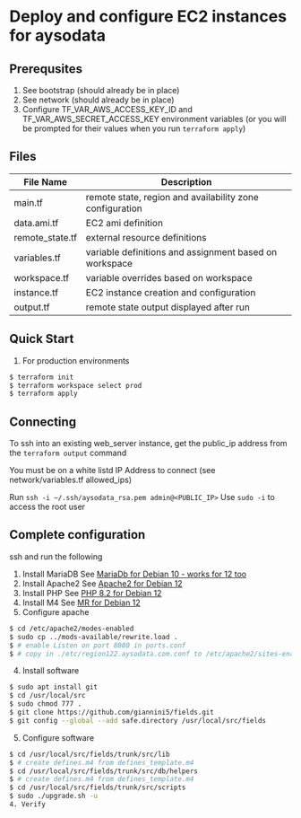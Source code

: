 # Deploy and configure EC2 instances for aysodata
## Prerequsites
1. See bootstrap (should already be in place)
2. See network (should already be in place)
3. Configure TF_VAR_AWS_ACCESS_KEY_ID and TF_VAR_AWS_SECRET_ACCESS_KEY environment
variables (or you will be prompted for their values when you run `terraform apply`)

## Files
| File Name        | Description |
| ------------- |-------------|
| main.tf           | remote state, region and availability zone configuration |
| data.ami.tf       | EC2 ami definition |
| remote_state.tf   | external resource definitions |
| variables.tf      | variable definitions and assignment based on workspace |
| workspace.tf      | variable overrides based on workspace |
| instance.tf       | EC2 instance creation and configuration |
| output.tf         | remote state output displayed after run |

## Quick Start
1. For production environments
```bash
$ terraform init
$ terraform workspace select prod
$ terraform apply
```

## Connecting
To ssh into an existing web_server instance, get the public_ip address from the `terraform output` command

You must be on a white listd IP Address to connect (see network/variables.tf allowed_ips)

Run `ssh -i ~/.ssh/aysodata_rsa.pem admin@<PUBLIC_IP>`
Use `sudo -i` to access the root user

## Complete configuration
ssh and run the following

1. Install MariaDB
    See [MariaDb for Debian 10 - works for 12 too](https://www.digitalocean.com/community/tutorials/how-to-install-mariadb-on-debian-10)
2. Install Apache2
    See [Apache2 for Debian 12](https://reintech.io/blog/installing-apache-on-debian-12-step-by-step-guide)
3. Install PHP
    See [PHP 8.2 for Debian 12](https://tecadmin.net/how-to-install-php-on-debian-12/)
4. Install M4
    See [MR for Debian 12](https://debian.pkgs.org/12/debian-main-amd64/m4_1.4.19-3_amd64.deb.html)
3. Configure apache
```bash
$ cd /etc/apache2/modes-enabled
$ sudo cp ../mods-available/rewrite.load .
$ # enable Listen on port 8080 in ports.conf
$ # copy in ./etc/region122.aysodata.com.conf to /etc/apache2/sites-enabled
```
4. Install software
```bash
$ sudo apt install git
$ cd /usr/local/src
$ sudo chmod 777 .
$ git clone https://github.com/giannini5/fields.git
$ git config --global --add safe.directory /usr/local/src/fields
```
5. Configure software
```bash
$ cd /usr/local/src/fields/trunk/src/lib
$ # create defines.m4 from defines_template.m4
$ cd /usr/local/src/fields/trunk/src/db/helpers
$ # create defines.m4 from defines_template.m4
$ cd /usr/local/src/fields/trunk/src/scripts
$ sudo ./upgrade.sh -u
4. Verify
